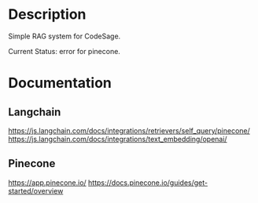 # Description

Simple RAG system for CodeSage.

Current Status: error for pinecone.

# Documentation

## Langchain

https://js.langchain.com/docs/integrations/retrievers/self_query/pinecone/
https://js.langchain.com/docs/integrations/text_embedding/openai/

## Pinecone

https://app.pinecone.io/
https://docs.pinecone.io/guides/get-started/overview

